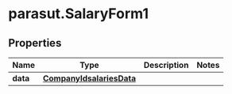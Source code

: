 # parasut.SalaryForm1

## Properties
Name | Type | Description | Notes
------------ | ------------- | ------------- | -------------
**data** | [**CompanyIdsalariesData**](CompanyIdsalariesData.md) |  | 


